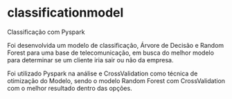 # classificationmodel

Classificação com Pyspark

Foi desenvolvida um modelo de classificação, Árvore de Decisão e Random Forest para uma base de telecomunicação, em busca do melhor modelo para determinar se um cliente iria sair ou não da empresa.

Foi utilizado Pyspark na análise e CrossValidation como técnica de otimização do Modelo, sendo o modelo Random Forest com CrossValidation com o melhor resultado dentro das opções.

